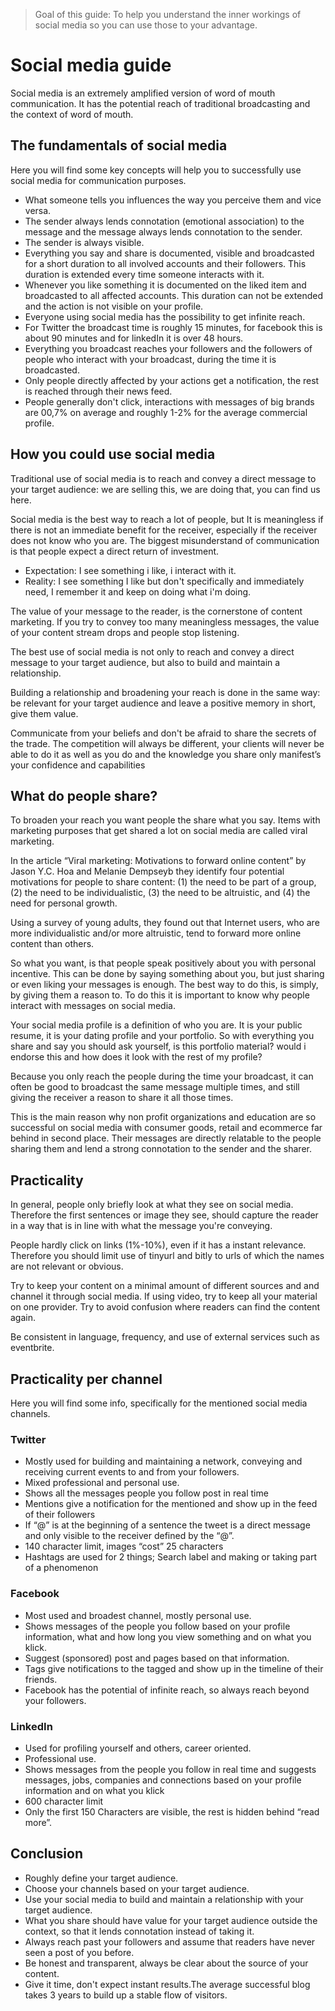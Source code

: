 > Goal of this guide: To help you understand the inner workings of social media so you can use those to your advantage.

# Social media guide

Social media is an extremely amplified version of word of mouth communication.
It has the potential reach of traditional broadcasting and the context of word of mouth.

## The fundamentals of social media

Here you will find some key concepts will help you to successfully use social media for communication purposes.

* What someone tells you influences the way you perceive them and vice versa.
* The sender always lends connotation (emotional association) to the message and the message always lends connotation to the sender.
* The sender is always visible.
* Everything you say and share is documented, visible and broadcasted for a short duration to all involved accounts and their followers. This duration is extended every time someone interacts with it.
* Whenever you like something it is documented on the liked item and broadcasted to all affected accounts. This duration can not be extended and the action is not visible on your profile.
* Everyone using social media has the possibility to get infinite reach.
* For Twitter the broadcast time is roughly 15 minutes, for facebook this is about 90 minutes and for linkedIn it is over 48 hours.
* Everything you broadcast reaches your followers and the followers of people who interact with your broadcast, during the time it is broadcasted.
* Only people directly affected by your actions get a notification, the rest is reached through their news feed.
* People generally don't click, interactions with messages of big brands are 00,7% on average and roughly 1-2% for the average commercial profile.

## How you could use social media

Traditional use of social media is to reach and convey a direct message to your target audience: we are selling this, we are doing that, you can find us here.

Social media is the best way to reach a lot of people, but It is meaningless if there is not an immediate benefit for the receiver, especially if the receiver does not know who you are. The biggest misunderstand of communication is that people expect a direct return of investment.

* Expectation: I see something i like, i interact with it.
* Reality: I see something I like but don't specifically and immediately need, I remember it and keep on doing what i'm doing.

The value of your message to the reader, is the cornerstone of content marketing. If you try to convey too many meaningless messages, the value of your content stream drops and people stop listening.

The best use of social media is not only to reach and convey a direct message to your target audience, but also to build and maintain a relationship.

Building a relationship and broadening your reach is done in the same way: be relevant for your target audience and leave a positive memory in short, give them value.

Communicate from your beliefs and don't be afraid to share the secrets of the trade. The competition will always be different, your clients will never be able to do it as well as you do and the knowledge you share only manifest’s your confidence and capabilities

## What do people share?

To broaden your reach you want people the share what you say. Items with marketing purposes that get shared a lot on social media are called viral marketing.

In the article “Viral marketing: Motivations to forward online content” by Jason Y.C. Hoa and Melanie Dempseyb they identify four potential motivations for people to share content: (1) the need to be part of a group, (2) the need to be individualistic, (3) the need to be altruistic, and (4) the need for personal growth.

Using a survey of young adults, they found out that Internet users, who are more individualistic and/or more altruistic, tend to forward more online content than others.

So what you want, is that people speak positively about you with personal incentive.
This can be done by saying something about you, but just sharing or even liking your messages is enough. The best way to do this, is simply, by giving them a reason to.
To do this it is important to know why people interact with messages on social media.

Your social media profile is a definition of who you are. It is your public resume, it is your dating profile and your portfolio. So with everything you share and say you should ask yourself, is this portfolio material? would i endorse this and how does it look with the rest of my profile?

Because you only reach the people during the time your broadcast, it can often be good to broadcast the same message multiple times, and still giving the receiver a reason to share it all those times.

This is the main reason why non profit organizations and education are so successful on social media with consumer goods, retail and ecommerce far behind in second place. Their messages are directly relatable to the people sharing them and lend a strong connotation to the sender and the sharer.

## Practicality

In general, people only briefly look at what they see on social media. Therefore the first sentences or image they see, should capture the reader in a way that is in line with what the message you're conveying.

People hardly click on links (1%-10%), even if it has a instant relevance.  Therefore you should limit use of tinyurl and bitly to urls of which the names are not relevant or obvious.

Try to keep your content on a minimal amount of different sources and and channel it through social media. If using video, try to keep all your material on one provider. Try to avoid confusion where readers can find the content again.

Be consistent in language, frequency, and use of external services such as eventbrite.

## Practicality per channel
Here you will find some info, specifically for the mentioned social media channels.

### Twitter

* Mostly used for building and maintaining a network, conveying and receiving current events to and from your followers.
* Mixed professional and personal use.
* Shows all the messages people you follow post in real time
* Mentions give a notification for the mentioned and show up in the feed of their followers
* If “@” is at the beginning of a sentence the tweet is a direct message and only visible to the receiver defined by the “@”.
* 140 character limit, images “cost” 25 characters
* Hashtags are used for 2 things; Search label and making or taking part of a phenomenon

### Facebook

* Most used and broadest channel, mostly personal use.
* Shows messages of the people you follow based on your profile information, what and how long you view something and on what you klick.
* Suggest (sponsored) post and pages based on that information.
* Tags give notifications to the tagged and show up in the timeline of their friends.
* Facebook has the potential of infinite reach, so always reach beyond your followers.

### LinkedIn

* Used for profiling yourself and others, career oriented.
* Professional use.
* Shows messages from the people you follow in real time and suggests messages, jobs, companies and connections based on your profile information and on what you klick
* 600 character limit
* Only the first 150 Characters are visible, the rest is hidden behind “read more”.

## Conclusion
* Roughly define your target audience.
* Choose your channels based on your target audience.
* Use your social media to build and maintain a relationship with your target audience.
* What you share should have value for your target audience outside the context, so that it lends connotation instead of taking it.
* Always reach past your followers and assume that  readers have never seen a post of you before.
* Be honest and transparent, always be clear about the source of your content.
* Give it time, don't expect instant results.The average successful blog takes 3 years to build up a stable flow of visitors.

